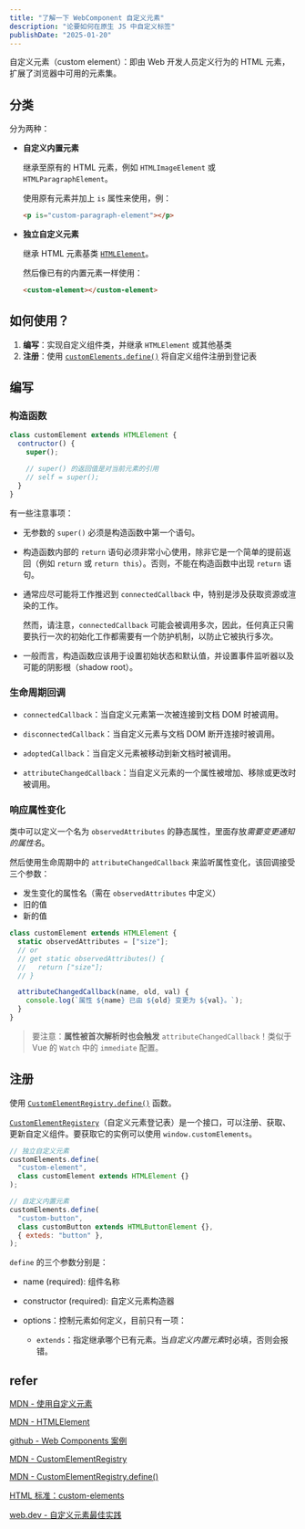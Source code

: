 ```yaml
---
title: "了解一下 WebComponent 自定义元素"
description: "论要如何在原生 JS 中自定义标签"
publishDate: "2025-01-20"
---
```


自定义元素（custom element）：即由 Web 开发人员定义行为的 HTML 元素，扩展了浏览器中可用的元素集。

## 分类

分为两种：

- **自定义内置元素**

  继承至原有的 HTML 元素，例如 `HTMLImageElement` 或 `HTMLParagraphElement`。

  使用原有元素并加上 `is` 属性来使用，例：

  ```html
  <p is="custom-paragraph-element"></p>
  ```

- **独立自定义元素**

  继承 HTML 元素基类 [`HTMLElement`](https://developer.mozilla.org/zh-CN/docs/Web/API/HTMLElement)。

  然后像已有的内置元素一样使用：

  ```html
  <custom-element></custom-element>
  ```

## 如何使用？

1. **编写**：实现自定义组件类，并继承 `HTMLElement` 或其他基类
2. **注册**：使用 [`customElements.define()`](https://developer.mozilla.org/zh-CN/docs/Web/API/CustomElementRegistry/define) 将自定义组件注册到登记表

## 编写

### 构造函数

```js
class customElement extends HTMLElement {
  contructor() {
    super();

    // super() 的返回值是对当前元素的引用
    // self = super();
  }
}
```

有一些注意事项：

- 无参数的 `super()` 必须是构造函数中第一个语句。

- 构造函数内部的 `return` 语句必须非常小心使用，除非它是一个简单的提前返回（例如 `return` 或 `return this`）。否则，不能在构造函数中出现 `return` 语句。

- 通常应尽可能将工作推迟到 `connectedCallback` 中，特别是涉及获取资源或渲染的工作。

  然而，请注意，`connectedCallback` 可能会被调用多次，因此，任何真正只需要执行一次的初始化工作都需要有一个防护机制，以防止它被执行多次。

- 一般而言，构造函数应该用于设置初始状态和默认值，并设置事件监听器以及可能的阴影根（shadow root）。

### 生命周期回调

- `connectedCallback`：当自定义元素第一次被连接到文档 DOM 时被调用。

- `disconnectedCallback`：当自定义元素与文档 DOM 断开连接时被调用。

- `adoptedCallback`：当自定义元素被移动到新文档时被调用。

- `attributeChangedCallback`：当自定义元素的一个属性被增加、移除或更改时被调用。

### 响应属性变化

类中可以定义一个名为 `observedAttributes` 的静态属性，里面存放*需要变更通知的属性名*。

然后使用生命周期中的 `attributeChangedCallback` 来监听属性变化，该回调接受三个参数：

- 发生变化的属性名（需在 `observedAttributes` 中定义）
- 旧的值
- 新的值

```js
class customElement extends HTMLElement {
  static observedAttributes = ["size"];
  // or
  // get static observedAttributes() {
  //   return ["size"];
  // }

  attributeChangedCallback(name, old, val) {
    console.log(`属性 ${name} 已由 ${old} 变更为 ${val}。`);
  }
}
```

> 要注意：**属性被首次解析时也会触发** `attributeChangedCallback`！类似于 Vue 的 `Watch` 中的 `immediate` 配置。

## 注册

使用 [`CustomElementRegistry.define()`](https://developer.mozilla.org/zh-CN/docs/Web/API/CustomElementRegistry/define) 函数。

[`CustomElementRegistery`](https://developer.mozilla.org/zh-CN/docs/Web/API/CustomElementRegistry)（自定义元素登记表）是一个接口，可以注册、获取、更新自定义组件。要获取它的实例可以使用 `window.customElements`。

```js
// 独立自定义元素
customElements.define(
  "custom-element",
  class customElement extends HTMLElement {}
);

// 自定义内置元素
customElements.define(
  "custom-button",
  class customButton extends HTMLButtonElement {},
  { exteds: "button" },
);
```

`define` 的三个参数分别是：

- name (required): 组件名称

- constructor (required): 自定义元素构造器

- options：控制元素如何定义，目前只有一项：

  - `extends`：指定继承哪个已有元素。当*自定义内置元素*时必填，否则会报错。

## refer

[MDN - 使用自定义元素](https://developer.mozilla.org/zh-CN/docs/Web/API/Web_components/Using_custom_elements)

[MDN - HTMLElement](https://developer.mozilla.org/zh-CN/docs/Web/API/HTMLElement)

[github - Web Components 案例](https://github.com/mdn/web-components-examples)

[MDN - CustomElementRegistry](https://developer.mozilla.org/zh-CN/docs/Web/API/CustomElementRegistry)

[MDN - CustomElementRegistry.define()](https://developer.mozilla.org/zh-CN/docs/Web/API/CustomElementRegistry/define)

[HTML 标准：custom-elements](https://html.spec.whatwg.org/multipage/custom-elements.html#custom-elements)

[web.dev - 自定义元素最佳实践](https://web.dev/articles/custom-elements-best-practices?hl=zh-cn)